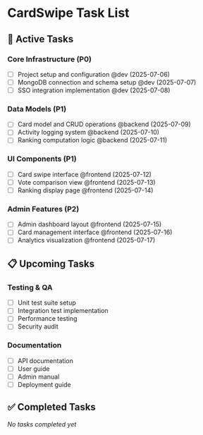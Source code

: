 # CardSwipe Task List

## 🔄 Active Tasks

### Core Infrastructure (P0)
- [ ] Project setup and configuration @dev (2025-07-06)
- [ ] MongoDB connection and schema setup @dev (2025-07-07)
- [ ] SSO integration implementation @dev (2025-07-08)

### Data Models (P1)
- [ ] Card model and CRUD operations @backend (2025-07-09)
- [ ] Activity logging system @backend (2025-07-10)
- [ ] Ranking computation logic @backend (2025-07-11)

### UI Components (P1)
- [ ] Card swipe interface @frontend (2025-07-12)
- [ ] Vote comparison view @frontend (2025-07-13)
- [ ] Ranking display page @frontend (2025-07-14)

### Admin Features (P2)
- [ ] Admin dashboard layout @frontend (2025-07-15)
- [ ] Card management interface @frontend (2025-07-16)
- [ ] Analytics visualization @frontend (2025-07-17)

## 📋 Upcoming Tasks

### Testing & QA
- [ ] Unit test suite setup
- [ ] Integration test implementation
- [ ] Performance testing
- [ ] Security audit

### Documentation
- [ ] API documentation
- [ ] User guide
- [ ] Admin manual
- [ ] Deployment guide

## ✅ Completed Tasks

*No tasks completed yet*
